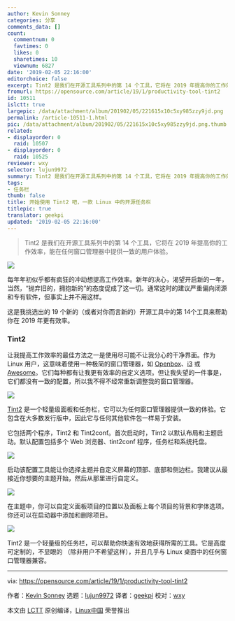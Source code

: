 ```yaml
---
author: Kevin Sonney
categories: 分享
comments_data: []
count:
  commentnum: 0
  favtimes: 0
  likes: 0
  sharetimes: 10
  viewnum: 6827
date: '2019-02-05 22:16:00'
editorchoice: false
excerpt: Tint2 是我们在开源工具系列中的第 14 个工具，它将在 2019 年提高你的工作效率，能在任何窗口管理器中提供一致的用户体验。
fromurl: https://opensource.com/article/19/1/productivity-tool-tint2
id: 10511
islctt: true
largepic: /data/attachment/album/201902/05/221615x10c5xy985zzy9jd.png
permalink: /article-10511-1.html
pic: /data/attachment/album/201902/05/221615x10c5xy985zzy9jd.png.thumb.jpg
related:
- displayorder: 0
  raid: 10507
- displayorder: 0
  raid: 10525
reviewer: wxy
selector: lujun9972
summary: Tint2 是我们在开源工具系列中的第 14 个工具，它将在 2019 年提高你的工作效率，能在任何窗口管理器中提供一致的用户体验。
tags:
- 任务栏
thumb: false
title: 开始使用 Tint2 吧，一款 Linux 中的开源任务栏
titlepic: true
translator: geekpi
updated: '2019-02-05 22:16:00'
---
```



> 
> Tint2 是我们在开源工具系列中的第 14 个工具，它将在 2019 年提高你的工作效率，能在任何窗口管理器中提供一致的用户体验。
> 
> 
> 


![](/data/attachment/album/201902/05/221615x10c5xy985zzy9jd.png)


每年年初似乎都有疯狂的冲动想提高工作效率。新年的决心，渴望开启新的一年，当然，“抛弃旧的，拥抱新的”的态度促成了这一切。通常这时的建议严重偏向闭源和专有软件，但事实上并不用这样。


这是我挑选出的 19 个新的（或者对你而言新的）开源工具中的第 14个工具来帮助你在 2019 年更有效率。


### Tint2


让我提高工作效率的最佳方法之一是使用尽可能不让我分心的干净界面。作为 Linux 用户，这意味着使用一种极简的窗口管理器，如 [Openbox](http://openbox.org/wiki/Main_Page)、[i3](https://i3wm.org/) 或 [Awesome](https://awesomewm.org/)。它们每种都有让我更有效率的自定义选项。但让我失望的一件事是，它们都没有一致的配置，所以我不得不经常重新调整我的窗口管理器。


![](/data/attachment/album/201902/05/221619o22pog1pz2pphkio.png)


[Tint2](https://gitlab.com/o9000/tint2) 是一个轻量级面板和任务栏，它可以为任何窗口管理器提供一致的体验。它包含在大多数发行版中，因此它与任何其他软件包一样易于安装。


它包括两个程序，Tint2 和 Tint2conf。首次启动时，Tint2 以默认布局和主题启动。默认配置包括多个 Web 浏览器、tint2conf 程序，任务栏和系统托盘。


![](/data/attachment/album/201902/05/221630s0ep73qpbhsqsheo.png)


启动该配置工具能让你选择主题并自定义屏幕的顶部、底部和侧边栏。我建议从最接近你想要的主题开始，然后从那里进行自定义。


![](/data/attachment/album/201902/05/221635qeoohhw9hbkcoz99.png)


在主题中，你可以自定义面板项目的位置以及面板上每个项目的背景和字体选项。你还可以在启动器中添加和删除项目。


![](/data/attachment/album/201902/05/221637bnqqrasrzwjrrtan.png)


Tint2 是一个轻量级的任务栏，可以帮助你快速有效地获得所需的工具。它是高度可定制的，不显眼的 （除非用户不希望这样），并且几乎与 Linux 桌面中的任何窗口管理器兼容。




---


via: <https://opensource.com/article/19/1/productivity-tool-tint2>


作者：[Kevin Sonney](https://opensource.com/users/ksonney "Kevin Sonney") 选题：[lujun9972](https://github.com/lujun9972) 译者：[geekpi](https://github.com/geekpi) 校对：[wxy](https://github.com/wxy)


本文由 [LCTT](https://github.com/LCTT/TranslateProject) 原创编译，[Linux中国](https://linux.cn/) 荣誉推出